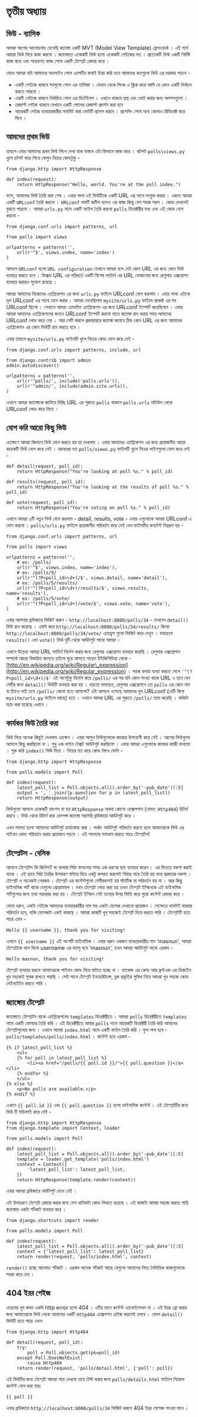 # তৃতীয় অধ্যায়

## ভিউ - ব্যাসিক

আমরা আগের আলোচনায় দেখেছি জ্যাঙ্গো একটি MVT \(Model View Template\) ফ্রেমওয়ার্ক । এই পর্বে আমরা ভিউ নিয়ে কাজ করবো । জ্যাঙ্গোতে একেকটি ভিউ হলো একেকটি পেইজের মত । প্রত্যেকটি ভিউ একটি নির্দিষ্ট কাজ করে এবং সাধারণত কাজ শেষে একটি টেম্প্লেট রেন্ডার করে ।

যেমন আমরা যদি আমাদের অনলাইন পোল এ্যাপটির কথাই চিন্তা করি তবে আমাদের কতগুলো ভিউ এর দরকার পড়বে -

* একটি পেইজে থাকবে সবগুলো পোল এর তালিকা । যেখান থেকে লিংক এ ক্লিক করে আমি যে কোন একটি নির্বাচন করতে পারবো । 
* একটি পেইজে থাকবে নির্বাচিত পোল এর ডিটেইলস । এখানে থাকবে প্রশ্ন এবং ভোট করার জন্য অপশনগুলো । 
* রেজাল্ট পেইজ থাকবে যেখানে একটি পোলের রেজাল্ট প্রদর্শন করা হবে 
* আরেকটি পেইজ ব্যবহারকারীর সাবমিট করা ভোটটি প্রসেস করবে । প্রসেসিং শেষে অন্য কোথাও রিডিরেক্ট করে দিবে । 

## আমদের প্রথম ভিউ

তাহলে এবার আমাদের প্রথম ভিউ লিখে দেখা যাক বাস্তবে এটা কিভাবে কাজ করে । ঝটপট `polls\views.py` খুলে চটপট করে লিখে ফেলুন নিচের কোডটুকু -

```text
from django.http import HttpResponse

def index(request):
    return HttpResponse("Hello, world. You're at the poll index.")
```

ব্যাস, আমাদের ভিউ তৈরি করা শেষ । এবার পালা এই ভিউটিকে একটি URL এর সাথে সংযুক্ত করার । এজন্য আমরা একটি `URLconf` তৈরি করবো । `URLconf` নামটি জটিল হলেও এর কাজ কিন্তু বেশ সহজ সরল । কোড দেখলেই বুঝতে পারবো । আমরা `urls.py` নামে একটি ফাইল তৈরি করবো `polls` ডিরেক্টরীর মধ্য এবং এই কোড যোগ করবো -

```text
from django.conf.urls import patterns, url

from polls import views

urlpatterns = patterns('',
    url(r'^$', views.index, name='index')
)
```

আসলে `URLconf` হলো `URL configuration` যেখানে আমরা বলে দেই কোন URL এর জন্য কোন ভিউ ব্যবহার করতে হবে । ফিক্সড URL এর পরিবর্তে একটি বিশেষ প্যাটার্ন এর URL বোঝানোর জন্য রেগুলার এক্সপ্রেশন ব্যবহার করারও সুযোগ রয়েছে ।

আমরা আমাদের নিজেদের এ্যাপ্লিকেশন এর জন্য `urls.py` ফাইলে URLconf যোগ করলাম । এবার পালা এটাকে মূল URLconf এর সাথে যোগ করার । আমরা দেখেছিলাম `mysite/urls.py` ফাইলে প্রজেক্ট এর সব URLconf ছিলো । সেখানে আমরা এ্যাডমিন এ্যাপ্লিকেশন এর জন্য URLconf ইম্পোর্ট করেছিলাম । এবার আমরা আমাদের এ্যাপ্লিকেশনের জন্যও URLconf ইম্পোর্ট করবো যাতে জ্যাঙ্গো রান করার সময় আমাদের URLconf লোড করে নেয় । আর সেটি করলে প্রকারান্তরে জ্যাঙ্গো জানবে ঠিক কোন URL এর জন্য আমাদের এ্যাপ্লিকেশন এর কোন ভিউটি রান করতে হবে ।

এবার তাহলে `mysite/urls.py` ফাইলটি খুলে নিচের কোড যোগ করে দেই -

```text
from django.conf.urls import patterns, include, url

from django.contrib import admin
admin.autodiscover()

urlpatterns = patterns('',
    url(r'^polls/', include('polls.urls')),
    url(r'^admin/', include(admin.site.urls)),
)
```

এখানে আমরা জ্যাঙ্গোকে জানিয়ে দিচ্ছি URL এর শুরুতে `polls` থাকলে `polls.urls` মডিউল থেকে URLconf লোড করে নিতে ।

## যোগ করি আরো কিছু ভিউ

এতক্ষণে আমরা কিভাবে ভিউ যোগ করতে হয় তা দেখলাম । এবার আমাদের এ্যাপ্লিকেশন এর জন্য প্রয়োজনীয় আরো কয়েকটি ভিউ যোগ করে নেই । বরাবরের মত `polls/views.py` ফাইলটি খুলে নিচের লাইনগুলো যোগ করে দেই -

```text
def detail(request, poll_id):
    return HttpResponse("You're looking at poll %s." % poll_id)

def results(request, poll_id):
    return HttpResponse("You're looking at the results of poll %s." % poll_id)

def vote(request, poll_id):
    return HttpResponse("You're voting on poll %s." % poll_id)
```

এখানে আমরা ৩টি নতুন ভিউ যোগ করলাম - detail, results, vote - এবার এগুলোকে আমরা URLconf এ যোগ করবো । `polls/urls.py` ফাইলে প্রয়োজনীয় পরিবর্তন করে নেই যেন ফাইলটির কনটেন্ট নিম্নরূপ হয় -

```text
from django.conf.urls import patterns, url

from polls import views

urlpatterns = patterns('',
    # ex: /polls/
    url(r'^$', views.index, name='index'),
    # ex: /polls/5/
    url(r'^(?P<poll_id>\d+)/$', views.detail, name='detail'),
    # ex: /polls/5/results/
    url(r'^(?P<poll_id>\d+)/results/$', views.results, name='results'),
    # ex: /polls/5/vote/
    url(r'^(?P<poll_id>\d+)/vote/$', views.vote, name='vote'),
)
```

এবার আপনার ব্রাউজারে ভিজিট করুন - `http://localhost:8000/polls/34` - দেখবেন `detail()` ভিউ রান করেছে । এমনি করে `http://localhost:8000/polls/34/results/` কিংবা `http://localhost:8000/polls/34/vote/` এ্যাড্রেস গুলো ভিজিট করে দেখুন । যথাক্রমে `results()` এবং `vote()` ভিউ দুটি থেকে আউটপুট পাবো আমরা ।

এখানে উল্লেখ্য আমরা URL প্যাটার্ন নির্দেশ করার জন্য রেগুলার এক্সপ্রেশন ব্যবহার করেছি । রেগুলার এক্সপ্রেশান সম্পর্কে আরো বিস্তারিত জানতে চাইলে ঘুরে আসতে পারেন উইকিপিডিয়া থেকে - [http://en.wikipedia.org/wiki/Regular\_expression](http://en.wikipedia.org/wiki/Regular_expression) । সহজ কথায় ব্যখ্যা করতে গেলে `'^(?P<poll_id>\d+)/$'` এই অংশটুকু নির্দেশ করে `/polls/` এর পর যদি কোন সংখ্যা থাকে URL এ তবে যেন সেটির জন্য `detail()` ভিউটি ব্যবহার করা হয় । হয়তো ভাবছেন, রেগুলার এক্সপ্রেশনে তো `polls` এর কোন নাম বা চিহ্নও নাই তবে `/polls/` কোথা হতে আসলো? এটা আসলে এসেছে আমাদের মূল URLconf \(যেটি কিনা `mysite/urls.py` ফাইলে আছে\) হতে । ওখানে আমরা URL এর শুরুতে `/polls/` ম্যাচ করেছি । বাকিটা ম্যাচ করা হয়েছে এখানে ।

## কার্যকর ভিউ তৈরি করা

ভিউ নিয়ে অনেক কিছুই দেখলাম এতক্ষন । এবার আসুন ভিউগুলোকে কাজের উপযোগী করে নেই । আগের ভিউগুলো আসলে কিছু করছিলো না । শুধু এক লাইন টেক্সট আউটপুট করছিলো । এবার আমরা এগুলোকে কাজের কাজী বানাবো । শুরু করি `index()` ভিউ দিয়ে । নিচের মত করে কোড লিখে ফেলি -

```text
from django.http import HttpResponse

from polls.models import Poll

def index(request):
    latest_poll_list = Poll.objects.all().order_by('-pub_date')[:5]
    output = ', '.join([p.question for p in latest_poll_list])
    return HttpResponse(output)
```

ভিউগুলো আসলে একেকটি ফাংশন যা হয় `HttpResponse` অথবা কোনো এক্সেপশান \(যেমন: `Http404`\) রিটার্ন করবে । ভিউ থেকে রিটার্ন করা রেসপন্স জ্যাঙ্গো সরাসরি ব্রাউজারে আউটপুট করে ।

এখন সমস্যা হলো আমাদের আউটপুট হার্ডকোড করা । অর্থাৎ আউটপুট পরিবর্তন করতে হলে আমাদেরকে ভিউ এর পাইথন কোড পরিবর্তন করার প্রয়োজন পড়বে । এই সমস্যার সমাধান করতে পারে টেম্প্লেটস!

## টেম্প্লেটস - বেসিক

আসলে টেম্প্লেটস কি জিনিস? মা খালারা পিঠা বানানোর সময় এক ধরণের ছাচ ব্যবহার করেন । এর ভিতরে নকশা করাই থাকে । এই ছাচে পিঠা তৈরির উপকরণ বসিয়ে দিয়ে একটু কসরত করলেই পিঠার গায়ে তৈরি হয় নানা প্রকারের নকশা । টেম্প্লেট ও অনেকটা সেরকম । টেম্প্লেট এর কন্টেন্টগুলো বেশীরভাগই হয় স্ট্যাটিক যা পরিবর্তন হয় না । আর কিছু ডাইনামিক পার্ট থাকে যেগুলো প্রোগ্রামাবল । যখন টেম্প্লেট লোড করা হয় তখন টেম্প্লেট ইন্জিনকে এই ডাইনামিক পার্টগুলোর জন্য তথ্য সরবারহ করা হয় । টেম্প্লেট ইন্জিন সেই তথ্যের উপর ভিত্তি করে পুরো কন্টেন্ট রেন্ডার করে ।

যেমন ধরুন, একটা পেইজে আমাদের ব্যবহারকারীর নাম সহ একটা মেসেজ দেখানো প্রয়োজন । সেক্ষেত্রে নামটাই বারবার পরিবর্তন হবে, বাকি মেসেজটা একই থাকছে । আমরা কাজটি খুব সহজেই টেম্প্লেট দিয়ে করতে পারি । টেম্প্লেটটি হতে পারে এমন -

```text
Hello {{ username }}, thank you for visiting! 
```

এখানে `{{ username }}` এই অংশটি ডাইনামিক । এবার ধরুন একজন ব্যবহারকারীর নাম 'masnun', আমরা টেম্প্লেটকে বলে দিবো username এর ভ্যালু হবে 'masnun', তখন আমরা আউটপুট পাবো এরকম -

```text
Hello masnun, thank you for visiting! 
```

টেম্প্লেট ব্যবহার করলে আমাদেরকে পাইথন কোড নিয়ে ঘাটতে হচ্ছে না । ব্যাকেন্ড এর কোড আর ফ্রন্টএন্ড এর ডিজাইন খুব সহজেই পৃথক রাখতে পারছি । সেই সাথে টেম্প্লেট ইনহেরিট্যান্স, ব্লক প্রভৃতির সুবিধা নিয়ে আমরা খুব সহজে কোড মেইনটেইন করতে পারি ।

## জ্যাঙ্গোয় টেম্প্লেট

জ্যাঙ্গোতে টেম্প্লেটস থাকে এ্যাপ্লিকেশনের `templates` ডিরেক্টরীতে । আমরা `polls` ডিরেক্টরীতে `templates` নামে একটি ফোল্ডার তৈরি করি । এই ডিরেক্টরীতে আবার `polls` নামে আরেকটি ডিরেক্টরী তৈরি করি আমাদের টেম্প্লেটগুলোর জন্য । এখানে আমরা `index.html` নামে একটি ফাইল তৈরি করি । ফুল পাথ হবে - `polls/templates/polls/index.html` । কন্টেন্ট হবে এরকম -

```text
{% if latest_poll_list %}
    <ul>
    {% for poll in latest_poll_list %}
        <li><a href="/polls/{{ poll.id }}/">{{ poll.question }}</a></li>
    {% endfor %}
    </ul>
{% else %}
    <p>No polls are available.</p>
{% endif %}
```

এখানে `{{ poll.id }}` এবং `{{ poll.question }}` হলো ডাইনামিক কন্টেন্ট । এই টেম্প্লেটটির জন্য ভিউ টি মডিফাই করে নেই -

```text
from django.http import HttpResponse
from django.template import Context, loader

from polls.models import Poll

def index(request):
    latest_poll_list = Poll.objects.all().order_by('-pub_date')[:5]
    template = loader.get_template('polls/index.html')
    context = Context({
        'latest_poll_list': latest_poll_list,
    })
    return HttpResponse(template.render(context))
```

এবার আমরা ব্রাউজারে আউটপুট দেখে নেই ।

এই উদাহরণে টেম্প্লেট রেন্ডার করার জন্য বেশ খানিকটা কোড লিখতে হয়েছে । এই কাজটা আমরা সহজে করতে পারি জ্যাঙ্গোর একটা শর্টকাট ব্যবহার করে ।

```text
from django.shortcuts import render

from polls.models import Poll

def index(request):
    latest_poll_list = Poll.objects.all().order_by('-pub_date')[:5]
    context = {'latest_poll_list': latest_poll_list}
    return render(request, 'polls/index.html', context)
```

`render()` হচ্ছে আলোচ্য শর্টকাট । এরকম অনেক শর্টকাট আছে যেগুলো আমাদের নিত্য নৈমিত্তিক কাজগুলোকে সহজ করে দেয় ।

## 404 ইরর পেইজ

ওয়েবের খুব কমন একটা http error হলো 404 । এটির মানে কন্টেন্ট এ্যাভেইলেবল না । এই ইরর থ্রো করার জন্য আমাদেরকে ভিউ থেকে আমাদের একটি `Http404` এক্সেপশন রেইজ করলেই চলবে । যেমন `detail()` ভিউটি হতে পারে এমন:

```text
from django.http import Http404

def detail(request, poll_id):
    try:
        poll = Poll.objects.get(pk=poll_id)
    except Poll.DoesNotExist:
        raise Http404
    return render(request, 'polls/detail.html', {'poll': poll})
```

এই ভিউটির জন্য টেম্প্লেট আমরা পরে দেখবো তবে টেস্ট করার জন্য `polls/details.html` ফাইলে নিম্নোক্ত কন্টেন্ট যোগ করা যায়:

```text
{{ poll }}
```

এবার ব্রাউজারে `http://localhost:8000/polls/34` ভিজিট করলে 404 ইরর মেসেজ পাওয়া যাবে ।

